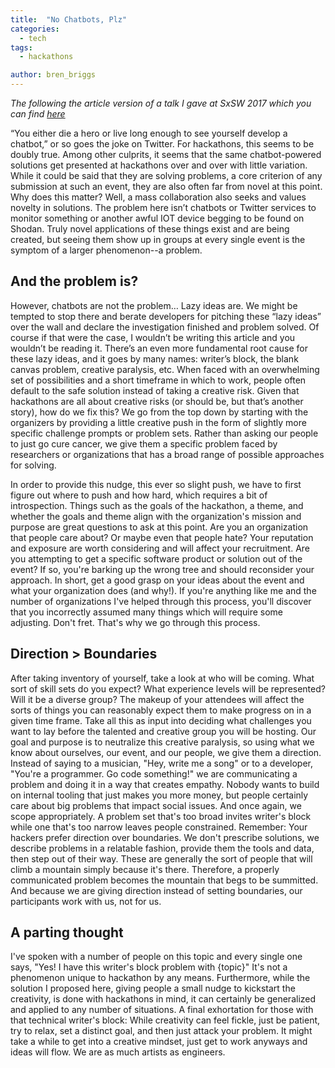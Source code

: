 ```yaml
---
title:  "No Chatbots, Plz"
categories:
  - tech
tags:
  - hackathons

author: bren_briggs
---
```


_The following the article version of a talk I gave at SxSW 2017 which you can find [here](https://soundcloud.com/officialsxsw/no-chatbots-plz-writing-targeted-challenge-statements-sxsw-2017)_

“You either die a hero or live long enough to see yourself develop a chatbot,” or so goes the joke on Twitter. For hackathons, this seems to be doubly true. Among other culprits, it seems that the same chatbot-powered solutions get presented at hackathons over and over with little variation. While it could be said that they are solving problems, a core criterion of any submission at such an event, they are also often far from novel at this point. Why does this matter? Well, a mass collaboration also seeks and values novelty in solutions. The problem here isn’t chatbots or Twitter services to monitor something or another awful IOT device begging to be found on Shodan. Truly novel applications of these things exist and are being created, but seeing them show up in groups at every single event is the symptom of a larger phenomenon--a problem.

## And the problem is?

However, chatbots are not the problem… Lazy ideas are. We might be tempted to stop there and berate developers for pitching these “lazy ideas” over the wall and declare the investigation finished and problem solved. Of course if that were the case, I wouldn’t be writing this article and you wouldn’t be reading it. There’s an even more fundamental root cause for these lazy ideas, and it goes by many names: writer’s block, the blank canvas problem, creative paralysis, etc. When faced with an overwhelming set of possibilities and a short timeframe in which to work, people often default to the safe solution instead of taking a creative risk. Given that hackathons are all about creative risks (or should be, but that’s another story), how do we fix this? We go from the top down by starting with the organizers by providing a little creative push in the form of slightly more specific challenge prompts or problem sets. Rather than asking our people to just go cure cancer, we give them a specific problem faced by researchers or organizations that has a broad range of possible approaches for solving. 

In order to provide this nudge, this ever so slight push, we have to first figure out where to push and how hard, which requires a bit of introspection. Things such as the goals of the hackathon, a theme, and whether the goals and theme align with the organization's mission and purpose are great questions to ask at this point. Are you an organization that people care about? Or maybe even that people hate? Your reputation and exposure are worth considering and will affect your recruitment. Are you attempting to get a specific software product or solution out of the event? If so, you're barking up the wrong tree and should reconsider your approach. In short, get a good grasp on your ideas about the event and what your organization does (and why!). If you're anything like me and the number of organizations I've helped through this process, you'll discover that you incorrectly assumed many things which will require some adjusting. Don't fret. That's why we go through this process.

## Direction > Boundaries

After taking inventory of yourself, take a look at who will be coming. What sort of skill sets do you expect? What experience levels will be represented? Will it be a diverse group? The makeup of your attendees will affect the sorts of things you can reasonably expect them to make progress on in a given time frame. Take all this as input into deciding what challenges you want to lay before the talented and creative group you will be hosting. Our goal and purpose is to neutralize this creative paralysis, so using what we know about ourselves, our event, and our people, we give them a direction. Instead of saying to a musician, "Hey, write me a song" or to a developer, "You're a programmer. Go code something!" we are communicating a problem and doing it in a way that creates empathy. Nobody wants to build on internal tooling that just makes you more money, but people certainly care about big problems that impact social issues. And once again, we scope appropriately. A problem set that's too broad invites writer's block while one that's too narrow leaves people constrained. Remember: Your hackers prefer direction over boundaries. We don't prescribe solutions, we describe problems in a relatable fashion, provide them the tools and data, then step out of their way. These are generally the sort of people that will climb a mountain simply because it's there. Therefore, a properly communicated problem becomes the mountain that begs to be summitted. And because we are giving direction instead of setting boundaries, our participants work with us, not for us.

## A parting thought

I've spoken with a number of people on this topic and every single one says, "Yes! I have this writer's block problem with {topic}" It's not a phenomenon unique to hackathon by any means. Furthermore, while the solution I proposed here, giving people a small nudge to kickstart the creativity, is done with hackathons in mind, it can certainly be generalized and applied to any number of situations. A final exhortation for those with that technical writer's block: While creativity can feel fickle, just be patient, try to relax, set a distinct goal, and then just attack your problem. It might take a while to get into a creative mindset, just get to work anyways and ideas will flow. We are as much artists as engineers.
